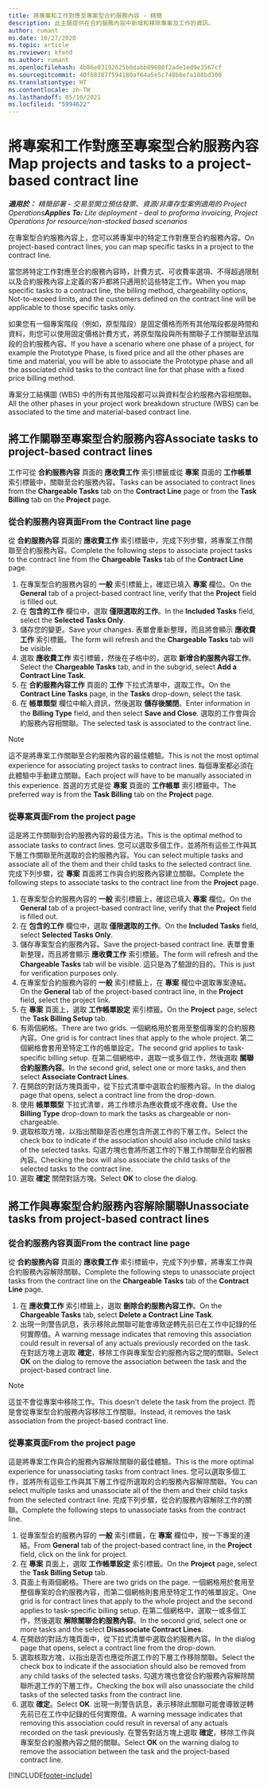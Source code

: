 ```yaml
---
title: 將專案和工作對應至專案型合約服務內容 - 精簡
description: 此主題提供在合約服務內容中新增和移除專案及工作的資訊。
author: rumant
ms.date: 10/27/2020
ms.topic: article
ms.reviewer: kfend
ms.author: rumant
ms.openlocfilehash: 4b86e03192625b0dabb89080f2ade1ed9e3567cf
ms.sourcegitcommit: 40f68387f594180af64a5e5c748b6efa188bd300
ms.translationtype: HT
ms.contentlocale: zh-TW
ms.lasthandoff: 05/10/2021
ms.locfileid: "5994622"
---
```

# <a name="map-projects-and-tasks-to-a-project-based-contract-line"></a><span data-ttu-id="92d11-103">將專案和工作對應至專案型合約服務內容</span><span class="sxs-lookup"><span data-stu-id="92d11-103">Map projects and tasks to a project-based contract line</span></span> 

<span data-ttu-id="92d11-104">_**適用於：** 精簡部署 - 交易至開立預估發票、資源/非庫存型案例適用的 Project Operations_</span><span class="sxs-lookup"><span data-stu-id="92d11-104">_**Applies To:** Lite deployment - deal to proforma invoicing, Project Operations for resource/non-stocked based scenarios_</span></span>

<span data-ttu-id="92d11-105">在專案型合約服務內容上，您可以將專案中的特定工作對應至合約服務內容。</span><span class="sxs-lookup"><span data-stu-id="92d11-105">On project-based contract lines, you can map specific tasks in a project to the contract line.</span></span>

<span data-ttu-id="92d11-106">當您將特定工作對應至合約服務內容時，計費方式、可收費率選項、不得超過限制以及合約服務內容上定義的客戶都將只適用於這些特定工作。</span><span class="sxs-lookup"><span data-stu-id="92d11-106">When you map specific tasks to a contract line, the billing method, chargeability options, Not-to-exceed limits, and the customers defined on the contract line will be applicable to those specific tasks only.</span></span>

<span data-ttu-id="92d11-107">如果您有一個專案階段（例如，原型階段）是固定價格而所有其他階段都是時間和資料，則您可以使用固定價格計費方式，將原型階段與所有關聯子工作關聯至該階段的合約服務內容。</span><span class="sxs-lookup"><span data-stu-id="92d11-107">If you have a scenario where one phase of a project, for example the Prototype Phase, is fixed price and all the other phases are time and material, you will be able to associate the Prototype phase and all the associated child tasks to the contract line for that phase with a fixed price billing method.</span></span>

<span data-ttu-id="92d11-108">專案分工結構圖 (WBS) 中的所有其他階段都可以與資料型合約服務內容相關聯。</span><span class="sxs-lookup"><span data-stu-id="92d11-108">All the other phases in your project work breakdown structure (WBS) can be associated to the time and material-based contract line.</span></span>

## <a name="associate-tasks-to-project-based-contract-lines"></a><span data-ttu-id="92d11-109">將工作關聯至專案型合約服務內容</span><span class="sxs-lookup"><span data-stu-id="92d11-109">Associate tasks to project-based contract lines</span></span>

<span data-ttu-id="92d11-110">工作可從 **合約服務內容** 頁面的 **應收費工作** 索引標籤或從 **專案** 頁面的 **工作帳單** 索引標籤中，關聯至合約服務內容。</span><span class="sxs-lookup"><span data-stu-id="92d11-110">Tasks can be associated to contract lines from the **Chargeable Tasks** tab on the **Contract Line** page or from the **Task Billing** tab on the **Project** page.</span></span>

### <a name="from-the-contract-line-page"></a><span data-ttu-id="92d11-111">從合約服務內容頁面</span><span class="sxs-lookup"><span data-stu-id="92d11-111">From the Contract line page</span></span>

<span data-ttu-id="92d11-112">從 **合約服務內容** 頁面的 **應收費工作** 索引標籤中，完成下列步驟，將專案工作關聯至合約服務內容。</span><span class="sxs-lookup"><span data-stu-id="92d11-112">Complete the following steps to associate project tasks to the contract line from the **Chargeable Tasks** tab of the **Contract Line** page.</span></span>

1. <span data-ttu-id="92d11-113">在專案型合約服務內容的 **一般** 索引標籤上，確認已填入 **專案** 欄位。</span><span class="sxs-lookup"><span data-stu-id="92d11-113">On the **General** tab of a project-based contract line, verify that the **Project** field is filled out.</span></span>
2. <span data-ttu-id="92d11-114">在 **包含的工作** 欄位中，選取 **僅限選取的工作**。</span><span class="sxs-lookup"><span data-stu-id="92d11-114">In the **Included Tasks** field, select the **Selected Tasks Only**.</span></span>
3. <span data-ttu-id="92d11-115">儲存您的變更。</span><span class="sxs-lookup"><span data-stu-id="92d11-115">Save your changes.</span></span> <span data-ttu-id="92d11-116">表單會重新整理，而且將會顯示 **應收費工作** 索引標籤。</span><span class="sxs-lookup"><span data-stu-id="92d11-116">The form will refresh and the **Chargeable Tasks** tab will be visible.</span></span>
4. <span data-ttu-id="92d11-117">選取 **應收費工作** 索引標籤，然後在子格中的，選取 **新增合約服務內容工作**。</span><span class="sxs-lookup"><span data-stu-id="92d11-117">Select the **Chargeable Tasks** tab, and in the subgrid, select **Add a Contract Line Task**.</span></span>
5. <span data-ttu-id="92d11-118">在 **合約服務內容工作** 頁面的 **工作** 下拉式清單中，選取工作。</span><span class="sxs-lookup"><span data-stu-id="92d11-118">On the **Contract Line Tasks** page, in the **Tasks** drop-down, select the task.</span></span> 
6. <span data-ttu-id="92d11-119">在 **帳單類型** 欄位中輸入資訊，然後選取 **儲存後關閉**。</span><span class="sxs-lookup"><span data-stu-id="92d11-119">Enter information in the **Billing Type** field, and then select **Save and Close**.</span></span> <span data-ttu-id="92d11-120">選取的工作會與合約服務內容相關聯。</span><span class="sxs-lookup"><span data-stu-id="92d11-120">The selected task is associated to the contract line.</span></span>

> [!NOTE]
> <span data-ttu-id="92d11-121">這不是將專案工作關聯至合約服務內容的最佳體驗。</span><span class="sxs-lookup"><span data-stu-id="92d11-121">This is not the most optimal experience for associating project tasks to contract lines.</span></span> <span data-ttu-id="92d11-122">每個專案都必須在此體驗中手動建立關聯。</span><span class="sxs-lookup"><span data-stu-id="92d11-122">Each project will have to be manually associated in this experience.</span></span> <span data-ttu-id="92d11-123">首選的方式是從 **專案** 頁面的 **工作帳單** 索引標籤中。</span><span class="sxs-lookup"><span data-stu-id="92d11-123">The preferred way is from the **Task Billing** tab on the **Project** page.</span></span>

### <a name="from-the-project-page"></a><span data-ttu-id="92d11-124">從專案頁面</span><span class="sxs-lookup"><span data-stu-id="92d11-124">From the project page</span></span>

<span data-ttu-id="92d11-125">這是將工作關聯到合約服務內容的最佳方法。</span><span class="sxs-lookup"><span data-stu-id="92d11-125">This is the optimal method to associate tasks to contract lines.</span></span> <span data-ttu-id="92d11-126">您可以選取多個工作，並將所有這些工作與其下層工作關聯至所選取的合約服務內容。</span><span class="sxs-lookup"><span data-stu-id="92d11-126">You can select multiple tasks and associate all of the them and their child tasks to the selected contract line.</span></span> <span data-ttu-id="92d11-127">完成下列步驟，從 **專案** 頁面將工作與合約服務內容建立關聯。</span><span class="sxs-lookup"><span data-stu-id="92d11-127">Complete the following steps to associate tasks to the contract line from the **Project** page.</span></span>

1. <span data-ttu-id="92d11-128">在專案型合約服務內容的 **一般** 索引標籤上，確認已填入 **專案** 欄位。</span><span class="sxs-lookup"><span data-stu-id="92d11-128">On the **General** tab of a project-based contract line, verify that the **Project** field is filled out.</span></span>
2. <span data-ttu-id="92d11-129">在 **包含的工作** 欄位中，選取 **僅限選取的工作**。</span><span class="sxs-lookup"><span data-stu-id="92d11-129">On the **Included Tasks** field, select **Selected Tasks Only**.</span></span>
3. <span data-ttu-id="92d11-130">儲存專案型合約服務內容。</span><span class="sxs-lookup"><span data-stu-id="92d11-130">Save the project-based contract line.</span></span> <span data-ttu-id="92d11-131">表單會重新整理，而且將會顯示 **應收費工作** 索引標籤。</span><span class="sxs-lookup"><span data-stu-id="92d11-131">The form will refresh and the **Chargeable Tasks** tab will be visible.</span></span> <span data-ttu-id="92d11-132">這只是為了驗證的目的。</span><span class="sxs-lookup"><span data-stu-id="92d11-132">This is just for verification purposes only.</span></span>
4. <span data-ttu-id="92d11-133">在專案型合約服務內容的 **一般** 索引標籤上，在 **專案** 欄位中選取專案連結。</span><span class="sxs-lookup"><span data-stu-id="92d11-133">On the **General** tab of the project-based contract line, in the **Project** field, select the project link.</span></span>
5. <span data-ttu-id="92d11-134">在 **專案** 頁面上，選取 **工作帳單設定** 索引標籤。</span><span class="sxs-lookup"><span data-stu-id="92d11-134">On the **Project** page, select the **Task Billing Setup** tab.</span></span>
6. <span data-ttu-id="92d11-135">有兩個網格。</span><span class="sxs-lookup"><span data-stu-id="92d11-135">There are two grids.</span></span> <span data-ttu-id="92d11-136">一個網格用於套用至整個專案的合約服務內容。</span><span class="sxs-lookup"><span data-stu-id="92d11-136">One grid is for contract lines that apply to the whole project.</span></span> <span data-ttu-id="92d11-137">第二個網格會套用至特定工作的帳單設定。</span><span class="sxs-lookup"><span data-stu-id="92d11-137">The second grid applies to task-specific billing setup.</span></span> <span data-ttu-id="92d11-138">在第二個網格中，選取一或多個工作，然後選取 **關聯合約服務內容**。</span><span class="sxs-lookup"><span data-stu-id="92d11-138">In the second grid, select one or more tasks, and then select **Associate Contract Lines**.</span></span>
7. <span data-ttu-id="92d11-139">在開啟的對話方塊頁面中，從下拉式清單中選取合約服務內容。</span><span class="sxs-lookup"><span data-stu-id="92d11-139">In the dialog page that opens, select a contract line from the drop-down.</span></span>
8. <span data-ttu-id="92d11-140">使用 **帳單類型** 下拉式清單，將工作標示為應收費或不應收費。</span><span class="sxs-lookup"><span data-stu-id="92d11-140">Use the **Billing Type** drop-down to mark the tasks as chargeable or non-chargeable.</span></span>
9. <span data-ttu-id="92d11-141">選取核取方塊，以指出關聯是否也應包含所選工作的下層工作。</span><span class="sxs-lookup"><span data-stu-id="92d11-141">Select the check box to indicate if the association should also include child tasks of the selected tasks.</span></span> <span data-ttu-id="92d11-142">勾選方塊也會將所選工作的下層工作關聯至合約服務內容。</span><span class="sxs-lookup"><span data-stu-id="92d11-142">Checking the box will also associate the child tasks of the selected tasks to the contract line.</span></span>
10. <span data-ttu-id="92d11-143">選取 **確定** 關閉對話方塊。</span><span class="sxs-lookup"><span data-stu-id="92d11-143">Select **OK** to close the dialog.</span></span>

## <a name="unassociate-tasks-from-project-based-contract-lines"></a><span data-ttu-id="92d11-144">將工作與專案型合約服務內容解除關聯</span><span class="sxs-lookup"><span data-stu-id="92d11-144">Unassociate tasks from project-based contract lines</span></span>

### <a name="from-the-contract-line-page"></a><span data-ttu-id="92d11-145">從合約服務內容頁面</span><span class="sxs-lookup"><span data-stu-id="92d11-145">From the contract line page</span></span>

<span data-ttu-id="92d11-146">從 **合約服務內容** 頁面的 **應收費工作** 索引標籤中，完成下列步驟，將專案工作與合約服務內容解除關聯。</span><span class="sxs-lookup"><span data-stu-id="92d11-146">Complete the following steps to unassociate project tasks from the contract line on the **Chargeable Tasks** tab of the **Contract Line** page.</span></span>

1. <span data-ttu-id="92d11-147">在 **應收費工作** 索引標籤上，選取 **刪除合約服務內容工作**。</span><span class="sxs-lookup"><span data-stu-id="92d11-147">On the **Chargeable Tasks** tab, select **Delete a Contract Line Task**.</span></span>
2. <span data-ttu-id="92d11-148">出現一則警告訊息，表示移除此關聯可能會導致逆轉先前已在工作中記錄的任何實際值。</span><span class="sxs-lookup"><span data-stu-id="92d11-148">A warning message indicates that removing this association could result in reversal of any actuals previously recorded on the task.</span></span> <span data-ttu-id="92d11-149">在對話方塊上選取 **確定**，移除工作與專案型合約服務內容之間的關聯。</span><span class="sxs-lookup"><span data-stu-id="92d11-149">Select **OK** on the dialog to remove the association between the task and the project-based contract line.</span></span> 

> [!NOTE]
> <span data-ttu-id="92d11-150">這並不會從專案中移除工作。</span><span class="sxs-lookup"><span data-stu-id="92d11-150">This doesn't delete the task from the project.</span></span> <span data-ttu-id="92d11-151">而是會從專案型合約服務內容移除工作關聯。</span><span class="sxs-lookup"><span data-stu-id="92d11-151">Instead, it removes the task association from the project-based contract line.</span></span>

### <a name="from-the-project-page"></a><span data-ttu-id="92d11-152">從專案頁面</span><span class="sxs-lookup"><span data-stu-id="92d11-152">From the project page</span></span>

<span data-ttu-id="92d11-153">這是將專案工作與合約服務內容解除關聯的最佳體驗。</span><span class="sxs-lookup"><span data-stu-id="92d11-153">This is the more optimal experience for unassociating tasks from contract lines.</span></span> <span data-ttu-id="92d11-154">您可以選取多個工作，並將所有這些工作與其下層工作從所選取的合約服務內容解除關聯。</span><span class="sxs-lookup"><span data-stu-id="92d11-154">You can select multiple tasks and unassociate all of the them and their child tasks from the selected contract line.</span></span> <span data-ttu-id="92d11-155">完成下列步驟，從合約服務內容解除工作的關聯。</span><span class="sxs-lookup"><span data-stu-id="92d11-155">Complete the following steps to unassociate tasks from the contract line.</span></span>

1. <span data-ttu-id="92d11-156">從專案型合約服務內容的 **一般** 索引標籤，在 **專案** 欄位中，按一下專案的連結。</span><span class="sxs-lookup"><span data-stu-id="92d11-156">From **General** tab of the project-based contract line, in the **Project** field, click on the link for project.</span></span>
2. <span data-ttu-id="92d11-157">在 **專案** 頁面上，選取 **工作帳單設定** 索引標籤。</span><span class="sxs-lookup"><span data-stu-id="92d11-157">On the **Project** page, select the **Task Billing Setup** tab.</span></span>
3. <span data-ttu-id="92d11-158">頁面上有兩個網格。</span><span class="sxs-lookup"><span data-stu-id="92d11-158">There are two grids on the page.</span></span> <span data-ttu-id="92d11-159">一個網格用於套用至整個專案的合約服務內容，而第二個網格則套用至特定工作的帳單設定。</span><span class="sxs-lookup"><span data-stu-id="92d11-159">One grid is for contract lines that apply to the whole project and the second applies to task-specific billing setup.</span></span> <span data-ttu-id="92d11-160">在第二個網格中，選取一或多個工作，然後選取 **解除關聯合約服務內容**。</span><span class="sxs-lookup"><span data-stu-id="92d11-160">In the second grid, select one or more tasks and the select **Disassociate Contract Lines**.</span></span>
4. <span data-ttu-id="92d11-161">在開啟的對話方塊頁面中，從下拉式清單中選取合約服務內容。</span><span class="sxs-lookup"><span data-stu-id="92d11-161">In the  dialog page that opens, select a contract line from the drop-down.</span></span>
5. <span data-ttu-id="92d11-162">選取核取方塊，以指出是否也應從所選工作的下層工作移除關聯。</span><span class="sxs-lookup"><span data-stu-id="92d11-162">Select the check box to indicate if the association should also be removed from any child tasks of the selected tasks.</span></span> <span data-ttu-id="92d11-163">勾選方塊也會從合約服務內容解除關聯所選工作的下層工作。</span><span class="sxs-lookup"><span data-stu-id="92d11-163">Checking the box will also unassociate the child tasks of the selected tasks from the contract line.</span></span>
6. <span data-ttu-id="92d11-164">選取 **確定**。</span><span class="sxs-lookup"><span data-stu-id="92d11-164">Select **OK**.</span></span> <span data-ttu-id="92d11-165">出現一則警告訊息，表示移除此關聯可能會導致逆轉先前已在工作中記錄的任何實際值。</span><span class="sxs-lookup"><span data-stu-id="92d11-165">A warning message indicates that removing this association could result in reversal of any actuals recorded on the task previously.</span></span> <span data-ttu-id="92d11-166">在警告對話方塊上選取 **確定**，移除工作與專案型合約服務內容之間的關聯。</span><span class="sxs-lookup"><span data-stu-id="92d11-166">Select **OK** on the warning dialog to remove the association between the task and the project-based contract line.</span></span>


[!INCLUDE[footer-include](../../includes/footer-banner.md)]
